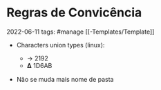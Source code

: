 # Regras de Convicência
2022-06-11
tags:  #manage [[-Templates/Template]] 

* Characters union types (linux): 
	* → 2192
	* 𝚫 1D6AB

* Não se muda mais nome de pasta



